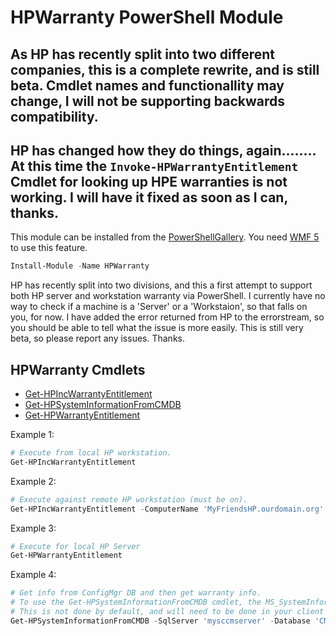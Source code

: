 # HPWarranty PowerShell Module
## As HP has recently split into two different companies, this is a complete rewrite, and is still beta.  Cmdlet names and functionallity may change, I will not be supporting backwards compatibility.

## HP has changed how they do things, again........ At this time the `Invoke-HPWarrantyEntitlement` Cmdlet for looking up HPE warranties is not working.  I will have it fixed as soon as I can, thanks.

This module can be installed from the [PowerShellGallery](https://www.powershellgallery.com/packages/HPWarranty/).  You need [WMF 5](https://www.microsoft.com/en-us/download/details.aspx?id=44987) to use this feature.
```PowerShell
Install-Module -Name HPWarranty
```

HP has recently split into two divisions, and this a first attempt to support both HP server and workstation warranty via PowerShell.
I currently have no way to check if a machine is a 'Server' or a 'Workstaion', so that falls on you, for now.  I have added the error returned from HP to the errorstream, so you should be able to tell what the issue is more easily.
This is still very beta, so please report any issues.  Thanks.

## HPWarranty Cmdlets

* [Get-HPIncWarrantyEntitlement](https://github.com/dotps1/HPWarranty/wiki/Get-HPIncWarrantyEntitlement)
* [Get-HPSystemInformationFromCMDB](https://github.com/dotps1/HPWarranty/wiki/Get-HPSystemInformationFromCMDB)
* [Get-HPWarrantyEntitlement](https://github.com/dotps1/HPWarranty/wiki/Get-HPWarrantyEntitlement)

Example 1:
```PowerShell
# Execute from local HP workstation.
Get-HPIncWarrantyEntitlement
```

Example 2:
```PowerShell
# Execute against remote HP workstation (must be on).
Get-HPIncWarrantyEntitlement -ComputerName 'MyFriendsHP.ourdomain.org'
```

Example 3:
```PowerShell
# Execute for local HP Server
Get-HPWarrantyEntitlement
```

Example 4:
```PowerShell
# Get info from ConfigMgr DB and then get warranty info.
# To use the Get-HPSystemInformationFromCMDB cmdlet, the MS_SystemInformation WMI Class needs to be inventoried.
# This is not done by default, and will need to be done in your client settings.
Get-HPSystemInformationFromCMDB -SqlServer 'mysccmserver' -Database 'CM_AB1' -IntergratedSecurity -ComputerName 'mycomputer' | Get-HPWarrantyEntitlement
```
